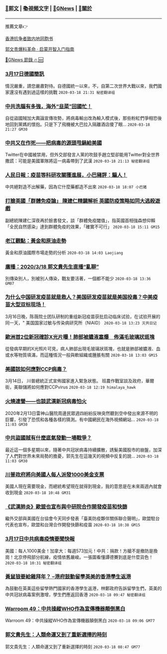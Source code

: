 ###  [:eagle:郭文](https://github.com/ourhimalayas/txt) | [:books:視頻文字](https://github.com/ourhimalayas/txt/blob/master/content/README.md) | [:newspaper:GNews](https://github.com/ourhimalayas/txt/blob/master/content/gnews/README.md) | [:pray:關於](https://github.com/ourhimalayas/home/tree/master/about)
---

推薦文章:point_right:

[香港抗争者致内地同胞书](https://github.com/ourhimalayas/news/blob/master/2019/08/a_letter_from_the_hong_kong_people.md)

[郭文贵爆料革命 · 启蒙开智入门指南](https://github.com/ourhimalayas/txt/issues/1)

[:newspaper:GNews 節錄 :fire: :new:](https://github.com/ourhimalayas/txt/blob/master/content/gnews/README.md) 



### [3月17日德國簡訊](/content/gnews/1/README.md)

情況嚴重，請您嚴肅對待。自德國統一以來，不，自第二次世界大戰以來，我們國家還沒有遇到過這樣的挑戰  `2020-03-18 21:31 秘密翻译组`

### [中共洗腦有多強，海外“韭菜”回國忙！](/content/gnews/2/README.md)

自從盜國賊加大輿論宣傳攻勢，將病毒輸出改為輸入模式後，那些粉紅們爭相恐後地回到黨媽的懷抱。只是下了飛機被大巴拉入隔離酒店傻了眼...  `2020-03-18 21:27 GM30`

### [中共又在作死——把病毒的源頭甩鍋給美國](/content/gnews/3/README.md)

Twitter在中國被禁用，但外交部發言人黨的吹鼓手趙立堅卻能用Twitter對全世界撒謊：可能是美國軍隊將這一病毒帶到了武漢  `2020-03-18 21:13 秘密翻译组`

### [人民日報：疫苗等科研攻關獲進展，小巴豬評：騙人！](/content/gnews/4/README.md)

中共絕對造不出解藥，因為它什麼藥都造不出來  `2020-03-18 18:07 小巴猪`

### [打臉英國「群體免疫論」 陳建仁精闢解析 英國防疫策略如同大逃殺遊戲](/content/gnews/5/README.md)

副總統陳建仁深夜再於臉書發文，談「群體免疫閾值」，指英國首相強森想仰賴「全民自然感染」達到群體免疫的效果，「確實不可行」  `2020-03-18 15:11 GM15`

### [老江觀點：黃金和原油走勢](/content/gnews/6/README.md)

黃金和原油國際市場走勢的分析  `2020-03-18 14:03 Laojiang`

### [廣播：2020/3/18 郭文貴先生直播“亂聊”](/content/gnews/7/README.md)

別傳染別人，別被別人傳染，戰友要活著，一個都不能少  `2020-03-18 13:36 GM07`

### [为什么中国研发疫苗就是救人？美国研发疫苗就是美国投毒？中美疫苗大型双标现场！](/content/gnews/8/README.md)

3月16日晚，陈薇院士团队研制的重组新冠疫苗获批启动临床试验，在试验开展的同一天，" 美国国家过敏与传染病研究所（NIAID）  `2020-03-18 13:23 灭共日记`

### [歐洲首2位新冠確診X光片曝！肺部被膿液塞爆　佈滿毛玻璃狀斑塊](/content/gnews/9/README.md)

從發病早期的X光照片可見，病人肺部出現毛玻璃狀斑塊，也就是肺部被膿液、血或水等物質填滿，而這種情況一般與軟組織或腫脹有關  `2020-03-18 13:03 GM15`

### [美國該如何應對CCP病毒？](/content/gnews/10/README.md)

3月14日， 川普總統正式宣佈國家進入緊急狀態。 班農作戰室談及政府，華爾街，美聯儲將如何應對CCPvirus  `2020-03-18 12:19 himalaya_hawk`

### [火燒連營——也談武漢新冠病毒怕火](/content/gnews/11/README.md)

2020年2月13日雷神山醫院周邊民眾週四紛紛反映突然聽到空中發出來源不明的巨響，引發了恐慌和各種各樣的猜測。有中國網民在海外視頻網站...  `2020-03-18 11:03 GM30`

### [中共盜國賊有什麼底氣發動一場戰爭？](/content/gnews/12/README.md)

最近這一個多星期以來，隨著中共冠狀病毒持續擴散，誘髮美國股市的崩盤，加深了人們對世界未來局勢的擔憂，郭先生在這幾天的視頻中反复的說...  `2020-03-18 11:03 GM30`

### [川普政府將向美國人每人派發1000美金支票](/content/gnews/13/README.md)

美國人現在需要現金，而總統希望現在就得到現金，我的意思是在未來兩週內就會收到現金  `2020-03-18 10:48 GM31`

### [《武漢肺炎》歐盟也宣布與中研院合作開發疫苗和快篩](/content/gnews/14/README.md)

繼外交部與美國在台協會今天同步發表「臺美防疫夥伴關係聯合聲明」，歐盟駐台代表也宣布，歐盟和台灣合作開發快篩和疫苗  `2020-03-18 10:38 GM15`

### [3月17日中共病毒疫情要聞快報](/content/gnews/15/README.md)

美國：每人1000美金！加拿大：每週573加元！中共：捐款！方艙不是撤防是換崗！北京停飛部分航線，疫情依舊嚴峻。一張圖看懂譚德賽到底是什麼貨色！  `2020-03-18 10:31 秘密翻译组`

### [黃鼠狼要給雞拜年？ –港府鼓動留學英美的香港學生返港](/content/gnews/16/README.md)

為鼓動在英美這些留學熱門國家的香港學生返港，林鄭政府告訴留學生們，英美的中共冠狀病毒案例激增，學生們應返回香港  `2020-03-18 09:47 秘密翻译组`

### [Warroom 49：中共操縱WHO作為宣傳機器顛倒黑白](/content/gnews/17/README.md)

Warroom 49：中共操縱WHO作為宣傳機器顛倒黑白  `2020-03-18 09:06 GM77`

### [郭文貴先生：人類命運又到了重新選擇的時刻](/content/gnews/18/README.md)

郭文貴先生：人類命運又到了重新選擇的時刻  `2020-03-18 08:47 GM77`

